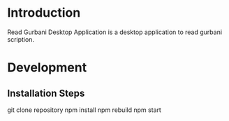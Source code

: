 # Introduction

Read Gurbani Desktop Application is a desktop application to read gurbani scription.

# Development

## Installation Steps

git clone repository
npm install
npm rebuild
npm start
